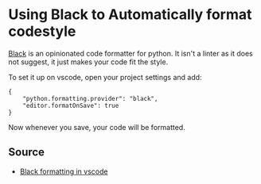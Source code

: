 # Using Black to Automatically format codestyle

[Black](https://black.readthedocs.io/en/stable/the_black_code_style.html) is an opinionated code formatter for python.
It isn't a linter as it does not suggest, it just makes your code fit the style.

To set it up on vscode, open your project settings and add:

    {
        "python.formatting.provider": "black",
        "editor.formatOnSave": true
    }

Now whenever you save, your code will be formatted.

## Source

* [Black formatting in vscode](https://devblogs.microsoft.com/python/python-in-visual-studio-code-may-2018-release/)
